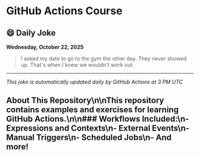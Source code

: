 # GitHub Actions Course

## 😄 Daily Joke

**Wednesday, October 22, 2025**

> I asked my date to go to the gym the other day. They never showed up. That's when I knew we wouldn't work out.

---

*This joke is automatically updated daily by GitHub Actions at 3 PM UTC*

## About This Repository\n\nThis repository contains examples and exercises for learning GitHub Actions.\n\n### Workflows Included:\n- Expressions and Contexts\n- External Events\n- Manual Triggers\n- Scheduled Jobs\n- And more!

